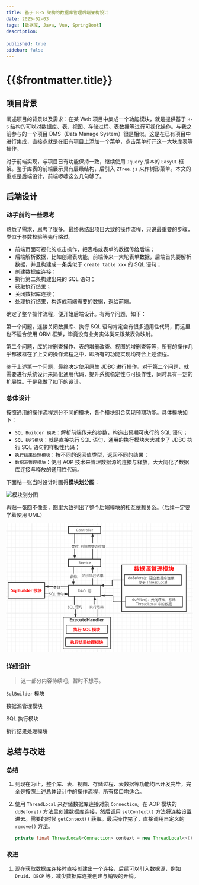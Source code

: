 ```yaml
---
title: 基于 B-S 架构的数据库管理后端架构设计
date: 2025-02-03
tags: [数据库, Java, Vue, SpringBoot]
description: 

published: true
sidebar: false
---
```


# {{$frontmatter.title}}

## 项目背景

阐述项目的背景以及需求：在某 Web 项目中集成一个功能模块，就是提供基于 `B-S` 结构的可以对数据库、表、视图、存储过程、表数据等进行可视化操作。与我之前参与的一个项目 DMS（Data Manage System）很是相似。这是在已有项目中进行集成，直接点就是在旧有项目上添加一个菜单，点击菜单打开这一大块库表等操作。

对于前端实现，与项目已有功能保持一致，继续使用 `Jquery` 版本的 `EasyUI` 框架。鉴于库表的前端展示具有层级结构，后引入 `ZTree.js` 来作树形菜单。本文的重点是后端设计，前端啰嗦这么几句够了。

## 后端设计

### 动手前的一些思考

熟悉了需求，思考了很多。最终总结出项目大致的操作流程，只说最重要的步骤，类似于参数校验等先行略过。

- 前端页面可视化的点击操作，把表格或表单的数据传给后端；
- 后端解析数据，比如创建表功能，前端传来一大坨表单数据，后端首先要解析数据，并且构建成一条类似于 `create table xxx` 的 SQL 语句；
- 创建数据库连接；
- 执行第二条构建出来的 SQL 语句；
- 获取执行结果；
- 关闭数据库连接；
- 处理执行结果，构造成前端需要的数据，返给前端。

确定了整个操作流程，便开始后端设计。有两个问题，如下：

第一个问题，连接关闭数据库、执行 SQL 语句肯定会有很多通用性代码，而这里也不适合使用 ORM 框架，毕竟没有业务实体类来跟某表做映射。

第二个问题，库的增删查操作、表的增删改查、视图的增删查等等，所有的操作几乎都被框在了上文的操作流程之中，即所有的功能实现均符合上述流程。

鉴于上述第一个问题，最终决定使用原生 JDBC 进行操作。对于第二个问题，就需要进行系统设计来简化通用代码，提升系统稳定性与可操作性，同时具有一定的扩展性。于是我做了如下的设计。

### 总体设计

按照通用的操作流程划分不同的模块，各个模块组合实现预期功能。具体模块如下：

- `SQL Builder 模块`：解析前端传来的参数，构造出预期可执行的 SQL 语句；
- `SQL 执行模块`：就是直接执行 SQL 语句，通用的执行模块大大减少了 JDBC 执行 SQL 语句的样板性代码；
- `执行结果处理模块`：按不同的返回值类型，返回不同的结果；
- `数据源管理模块`：使用 AOP 技术来管理数据源的连接与释放，大大简化了数据库连接与释放的通用性代码。

下面粘一张当时设计时画得**模块划分图**：

![模块划分图](./images/DMS-设计.png)

再贴一张四不像图，图里大致列出了整个后端模块的相互依赖关系。（后续一定要学着使用 UML）

![模块依赖关系图](./images/DMS-后端.png)

### 详细设计

> 这一部分内容待续吧，暂时不想写。
>

`SqlBuilder` 模块

数据源管理模块

SQL 执行模块

执行结果处理模块

## 总结与改进

### 总结

1. 到现在为止，整个库、表、视图、存储过程、表数据等功能均已开发完毕，完全是按照上述总体设计中的操作流程，所有接口均适合。
2. 使用 `ThreadLocal` 来存储数据库连接对象 `Connection`。在 AOP 模块的 `doBefore()` 方法里创建数据库连接，然后调用 `setContext()` 方法将连接设置进去。需要的时候 `getContext()` 获取。最后操作完了，直接调用自定义的 `remove()` 方法。

    ```java
    private final ThreadLocal<Connection> context = new ThreadLocal<>();
    ```


### 改进

1. 现在获取数据库连接时直接创建出一个连接，后续可以引入数据源，例如 `Druid`、`DBCP` 等，减少数据库连接创建与销毁的开销。
